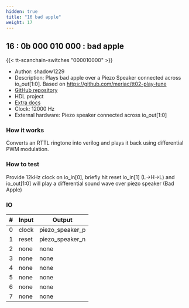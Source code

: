 ```yaml
---
hidden: true
title: "16 bad apple"
weight: 17
---
```


## 16 : 0b 000 010 000 : bad apple

{{< tt-scanchain-switches "000010000" >}}

* Author: shadow1229
* Description: Plays bad apple over a Piezo Speaker connected across io_out[1:0]. Based on https://github.com/meriac/tt02-play-tune
* [GitHub repository](https://github.com/shadow1229/tt03-bad-apple)
* HDL project
* [Extra docs]()
* Clock: 12000 Hz
* External hardware: Piezo speaker connected across io_out[1:0]



### How it works

Converts an RTTL ringtone into verilog and plays it back using differential PWM modulation.

### How to test

Provide 12kHz clock on io_in[0], briefly hit reset io_in[1] (L->H->L) and io_out[1:0] will play a differential sound wave over piezo speaker (Bad Apple)

### IO

| # | Input        | Output       |
|---|--------------|--------------|
| 0 | clock  | piezo_speaker_p |
| 1 | reset  | piezo_speaker_n |
| 2 | none  | none |
| 3 | none  | none |
| 4 | none  | none |
| 5 | none  | none |
| 6 | none  | none |
| 7 | none  | none |
